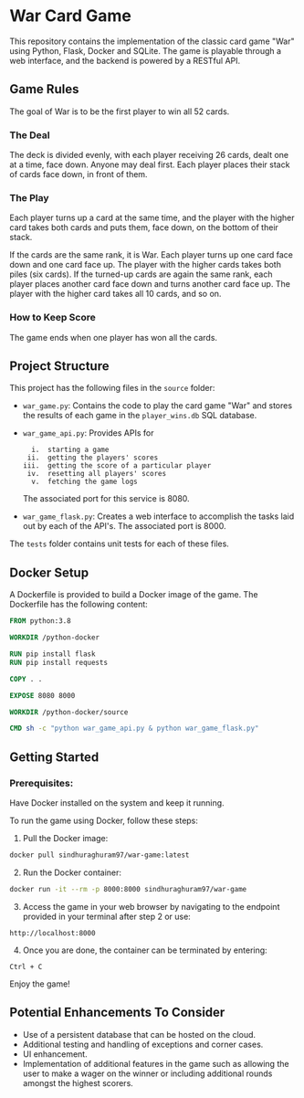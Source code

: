 # War Card Game

This repository contains the implementation of the classic card game "War" using Python, Flask, Docker and SQLite. The game is playable through a web interface, and the backend is powered by a RESTful API.

## Game Rules

The goal of War is to be the first player to win all 52 cards.

### The Deal

The deck is divided evenly, with each player receiving 26 cards, dealt one at a time, face down. Anyone may deal first. Each player places their stack of cards face down, in front of them.

### The Play

Each player turns up a card at the same time, and the player with the higher card takes both cards and puts them, face down, on the bottom of their stack.

If the cards are the same rank, it is War. Each player turns up one card face down and one card face up. The player with the higher cards takes both piles (six cards). If the turned-up cards are again the same rank, each player places another card face down and turns another card face up. The player with the higher card takes all 10 cards, and so on.

### How to Keep Score

The game ends when one player has won all the cards.

## Project Structure

This project has the following files in the `source` folder:

- `war_game.py`: Contains the code to play the card game "War" and stores the results of each game in the `player_wins.db` SQL database.
- `war_game_api.py`: Provides APIs for 

        i.  starting a game 
       ii.  getting the players' scores 
      iii.  getting the score of a particular player 
       iv.  resetting all players' scores
        v.  fetching the game logs 
        
  The associated port for this service is 8080.
- `war_game_flask.py`: Creates a web interface to accomplish the tasks laid out by each of the API's. The associated port is 8000.

The `tests` folder contains unit tests for each of these files.

## Docker Setup

A Dockerfile is provided to build a Docker image of the game. The Dockerfile has the following content:

```Dockerfile
FROM python:3.8

WORKDIR /python-docker

RUN pip install flask
RUN pip install requests

COPY . .

EXPOSE 8080 8000

WORKDIR /python-docker/source

CMD sh -c "python war_game_api.py & python war_game_flask.py"
```

## Getting Started

### Prerequisites:
 Have Docker installed on the system and keep it running.

To run the game using Docker, follow these steps:

1. Pull the Docker image:

```bash
docker pull sindhuraghuram97/war-game:latest
```

2. Run the Docker container:

```bash
docker run -it --rm -p 8000:8000 sindhuraghuram97/war-game
```

3. Access the game in your web browser by navigating to the endpoint provided in your terminal after step 2 or use:

```
http://localhost:8000
```

4. Once you are done, the container can be terminated by entering:

```
Ctrl + C
```

Enjoy the game!

## Potential Enhancements To Consider

* Use of a persistent database that can be hosted on the cloud.
* Additional testing and handling of exceptions and corner cases.
* UI enhancement.
* Implementation of additional features in the game such as allowing the user to make a wager on the winner or including additional rounds amongst the highest scorers.
